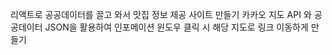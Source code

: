 
리액트로 공공데이터를 끌고 와서 맛집 정보 제공 사이트 만들기
카카오 지도 API 와 공공데이터 JSON을 활용하여 인포메이션 윈도우 클릭 시 해당 지도로 링크 이동하게 만들기
